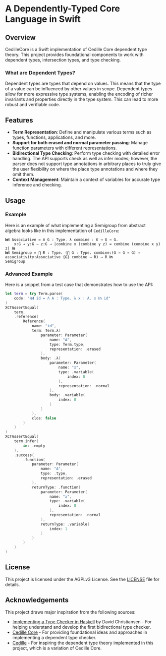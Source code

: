 # A Dependently-Typed Core Language in Swift

## Overview

CedilleCore is a Swift implementation of Cedille Core dependent type theory. This project provides foundational components to work with dependent types, intersection types, and type checking.

### What are Dependent Types?

Dependent types are types that depend on values. This means that the type of a value can be influenced by other values in scope. Dependent types allow for more expressive type systems, enabling the encoding of richer invariants and properties directly in the type system. This can lead to more robust and verifiable code.

## Features

- **Term Representation**: Define and manipulate various terms such as types, functions, applications, and more.
- **Support for both erased and normal parameter passing**: Manage function parameters with different representations.
- **Bidirectional Type Checking**: Perform type checking with detailed error handling. The API supports check as well as infer modes; however, the parser does not support type annotations in arbitrary places to truly give the user flexibility on where the place type annotations and where they omit them.
- **Context Management**: Maintain a context of variables for accurate type inference and checking.

## Usage

### Example

Here is an example of what implementing a Semigroup from abstract algebra looks like in this implementation of `CedilleCore`:

```text
𝐥𝐞𝐭 Associative = Λ G : Type. λ combine : G → G → G.
    x:G → y:G → z:G → |combine x (combine y z) = combine (combine x y) z| 𝐢𝐧
𝐥𝐞𝐭 Semigroup = ⋂ R : Type. (⋂ G : Type. combine:(G → G → G) → associativity:Associative {G} combine → R) → R 𝐢𝐧
Semigroup
```

### Advanced Example

Here is a snippet from a test case that demonstrates how to use the API:

```swift
let term = try Term.parse(
    code: "𝐥𝐞𝐭 id = Λ A : Type. λ x : A. x 𝐢𝐧 id"
)
XCTAssertEqual(
    term,
    .reference(
        Reference(
            name: "id",
            term: Term.λ(
                parameter: Parameter(
                    name: "A",
                    type: Term.type,
                    representation: .erased
                ),
                body: .λ(
                    parameter: Parameter(
                        name: "x",
                        type: .variable(
                            index: 0
                        ),
                        representation: .normal
                    ),
                    body: .variable(
                        index: 0
                    )
                )
            ),
            clos: false
        )
    )
)
XCTAssertEqual(
    term.infer(
        in: .empty
    ),
    .success(
        .function(
            parameter: Parameter(
                name: "A",
                type: .type,
                representation: .erased
            ),
            returnType: .function(
                parameter: Parameter(
                    name: "x",
                    type: .variable(
                        index: 0
                    ),
                    representation: .normal
                ),
                returnType: .variable(
                    index: 1
                )
            )
        )
    )
)
```

## License

This project is licensed under the AGPLv3 License. See the [LICENSE](LICENSE) file for details.

## Acknowledgements

This project draws major inspiration from the following sources:

- [Implementing a Type Checker in Haskell](https://davidchristiansen.dk/tutorials/implementing-types-hs.pdf) by David Christiansen - For helping understand and develop the first bidirectional type checker.
- [Cedille Core](https://github.com/VictorTaelin/Cedille-Core) - For providing foundational ideas and approaches in implementing a dependent type checker.
- [Cedille](https://github.com/cedille/cedille) - For inspiring the dependent type theory implemented in this project, which is a variation of Cedille Core.

